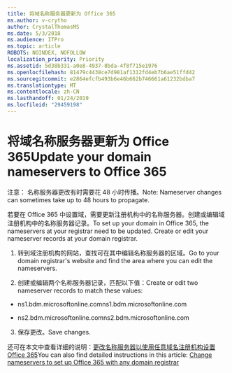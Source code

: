 ```yaml
---
title: 将域名称服务器更新为 Office 365
ms.author: v-crytho
author: CrystalThomasMS
ms.date: 5/3/2018
ms.audience: ITPro
ms.topic: article
ROBOTS: NOINDEX, NOFOLLOW
localization_priority: Priority
ms.assetid: 5d38b331-a0e8-4937-8bda-4f8f715e1976
ms.openlocfilehash: 81479c4438ce7d981af1312fd4eb7b6ae51ffd42
ms.sourcegitcommit: e2864efcfb493b6e46b662b746661a61232bdba7
ms.translationtype: MT
ms.contentlocale: zh-CN
ms.lasthandoff: 01/24/2019
ms.locfileid: "29459198"
---
```

# <a name="update-your-domain-nameservers-to-office-365"></a><span data-ttu-id="91f96-102">将域名称服务器更新为 Office 365</span><span class="sxs-lookup"><span data-stu-id="91f96-102">Update your domain nameservers to Office 365</span></span>

<span data-ttu-id="91f96-103">注意： 名称服务器更改有时需要花 48 小时传播。</span><span class="sxs-lookup"><span data-stu-id="91f96-103">Note: Nameserver changes can sometimes take up to 48 hours to propagate.</span></span>
  
<span data-ttu-id="91f96-p101">若要在 Office 365 中设置域，需要更新注册机构中的名称服务器。创建或编辑域注册机构中的名称服务器记录。</span><span class="sxs-lookup"><span data-stu-id="91f96-p101">To set up your domain in Office 365, the nameservers at your registrar need to be updated. Create or edit your nameserver records at your domain registrar.</span></span>
  
1. <span data-ttu-id="91f96-106">转到域注册机构的网站，查找可在其中编辑名称服务器的区域。</span><span class="sxs-lookup"><span data-stu-id="91f96-106">Go to your domain registrar's website and find the area where you can edit the nameservers.</span></span>
    
2. <span data-ttu-id="91f96-107">创建或编辑两个名称服务器记录，匹配以下值：</span><span class="sxs-lookup"><span data-stu-id="91f96-107">Create or edit two nameserver records to match these values:</span></span>
    
  - <span data-ttu-id="91f96-108">ns1.bdm.microsoftonline.com</span><span class="sxs-lookup"><span data-stu-id="91f96-108">ns1.bdm.microsoftonline.com</span></span>
    
  - <span data-ttu-id="91f96-109">ns2.bdm.microsoftonline.com</span><span class="sxs-lookup"><span data-stu-id="91f96-109">ns2.bdm.microsoftonline.com</span></span>
    
3. <span data-ttu-id="91f96-110">保存更改。</span><span class="sxs-lookup"><span data-stu-id="91f96-110">Save changes.</span></span>
    
<span data-ttu-id="91f96-111">还可在本文中查看详细的说明：[更改名称服务器以使用任意域名注册机构设置 Office 365](https://support.office.com/article/https://support.office.com/en-us/article/Change-nameservers-at-any-domain-registrar-to-set-up-Office-365-a8b487a9-2a45-4581-9dc4-5d28a47010a2.aspx)</span><span class="sxs-lookup"><span data-stu-id="91f96-111">You can also find detailed instructions in this article: [Change nameservers to set up Office 365 with any domain registrar](https://support.office.com/article/https://support.office.com/en-us/article/Change-nameservers-at-any-domain-registrar-to-set-up-Office-365-a8b487a9-2a45-4581-9dc4-5d28a47010a2.aspx)</span></span>
  

